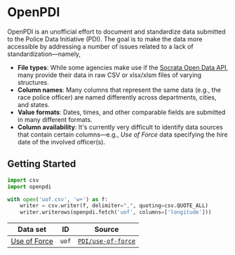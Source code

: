 # OpenPDI

OpenPDI is an unofficial effort to document and standardize data submitted to
the Police Data Initiative (PDI). The goal is to make the data more accessible
by addressing a number of issues related to a lack of
standardization&mdash;namely,

- **File types**: While some agencies make use if the
  [Socrata Open Data API](https://dev.socrata.com/), many provide their data
  in raw CSV or xlsx/xlsm files of varying structures.
- **Column names**: Many columns that represent the same data (e.g., the race
  police officer) are named differently across departments, cities, and states.
- **Value formats**: Dates, times, and other comparable fields are submitted in
  many different formats.
- **Column availability**: It's currently very difficult to identify data
  sources that contain certain columns&mdash;e.g., *Use of Force* data
  specifying the hire date of the involved officer(s).

## Getting Started

```python
import csv
import openpdi

with open('uof.csv', 'w+') as f:
    writer = csv.writer(f, delimiter=",", quoting=csv.QUOTE_ALL)
    writer.writerows(openpdi.fetch('uof', columns=['longitude']))
```

| Data set          | ID    | Source                  |
|-------------------|-------|-------------------------|
| [Use of Force][1] | `uof` | [`PDI/use-of-force`][2] |

[1]: https://github.com/jdkato/OpenPDI/tree/master/openpdi/meta/uof
[2]: https://www.policedatainitiative.org/datasets/use-of-force/
